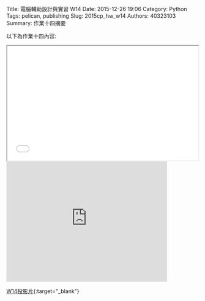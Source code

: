 Title: 電腦輔助設計與實習  W14
Date: 2015-12-26 19:06
Category: Python
Tags: pelican, publishing
Slug: 2015cp_hw_w14
Authors: 40323103
Summary: 作業十四摘要

以下為作業十四內容:

<iframe src="40323103_cp_w14.html" width="500" height="300"></iframe>
<iframe width="420" height="315" src="https://www.youtube.com/embed/Ck-mvCQeeHU" frameborder="0" allowfullscreen></iframe>


[W14投影片](40323103_cp_w14.html){:target="_blank"}




